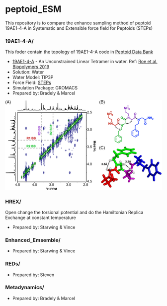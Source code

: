 # peptoid_ESM
This repository is to compare the enhance sampling method of peptoid 19AE1-4-A in Systematic and Extensible force field for Peptoids (STEPs)

### 19AE1-4-A/
This foder contain the topology of 19AE1-4-A code in [Peptoid Data Bank](https://databank.peptoids.org/)
* [19AE1-4-A](https://databank.peptoids.org/peptoid/19AE1-4-A) - An Unconstrained Linear Tetramer in water.  Ref: [Roe et al. Biopolymers 2019](https://doi.org/10.1002/bip.23267)
* Solution: Water
* Water Model: TIP3P
* Force Field: [STEPs](https://pubs.acs.org/doi/10.1021/acs.jpcb.3c01424)
* Simulation Package: GROMACS
* Prepared by: Bradely & Marcel

![19AE1-4-A](./19AE1-4-A.jpg)

### HREX/
Open change the torsional potential and do the Hamiltonian Replica Exchange at constant temperature
* Prepared by: Starwing & Vince 

### Enhanced_Emsemble/

* Prepared by: Starwing & Vince

### REDs/

* Prepared by: Steven

### Metadynamics/

* Prepared by: Bradely & Marcel